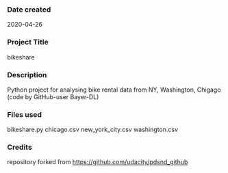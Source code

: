 ### Date created
2020-04-26

### Project Title
bikeshare

### Description
Python project for analysing bike rental data from NY, Washington, Chigago (code by GitHub-user Bayer-DL)

### Files used
bikeshare.py
chicago.csv
new_york_city.csv
washington.csv

### Credits
repository forked from https://github.com/udacity/pdsnd_github

